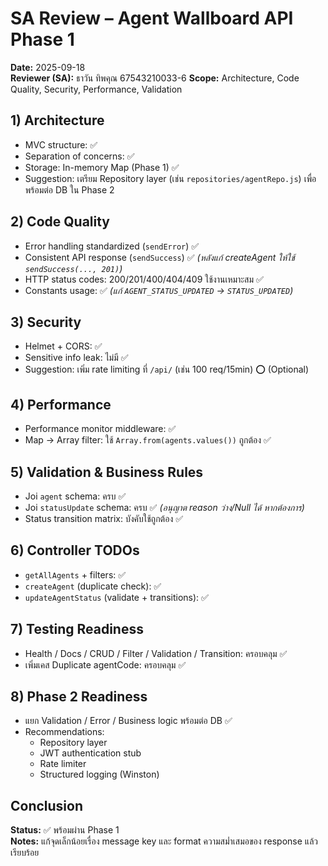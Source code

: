 # SA Review – Agent Wallboard API Phase 1

**Date:** 2025-09-18  
**Reviewer (SA):** ธาวัน ทิพคุณ 67543210033-6
**Scope:** Architecture, Code Quality, Security, Performance, Validation

## 1) Architecture
- MVC structure: ✅
- Separation of concerns: ✅
- Storage: In-memory Map (Phase 1) ✅  
- Suggestion: เตรียม Repository layer (เช่น `repositories/agentRepo.js`) เพื่อพร้อมต่อ DB ใน Phase 2

## 2) Code Quality
- Error handling standardized (`sendError`) ✅
- Consistent API response (`sendSuccess`) ✅ *(หลังแก้ createAgent ให้ใช้ `sendSuccess(..., 201)`)*  
- HTTP status codes: 200/201/400/404/409 ใช้งานเหมาะสม ✅
- Constants usage: ✅ *(แก้ `AGENT_STATUS_UPDATED` -> `STATUS_UPDATED`)*

## 3) Security
- Helmet + CORS: ✅
- Sensitive info leak: ไม่มี ✅
- Suggestion: เพิ่ม rate limiting ที่ `/api/` (เช่น 100 req/15min) ⭕ (Optional)

## 4) Performance
- Performance monitor middleware: ✅
- Map → Array filter: ใช้ `Array.from(agents.values())` ถูกต้อง ✅

## 5) Validation & Business Rules
- Joi `agent` schema: ครบ ✅
- Joi `statusUpdate` schema: ครบ ✅ *(อนุญาต reason ว่าง/Null ได้ หากต้องการ)*  
- Status transition matrix: บังคับใช้ถูกต้อง ✅

## 6) Controller TODOs
- `getAllAgents` + filters: ✅
- `createAgent` (duplicate check): ✅
- `updateAgentStatus` (validate + transitions): ✅

## 7) Testing Readiness
- Health / Docs / CRUD / Filter / Validation / Transition: ครอบคลุม ✅
- เพิ่มเคส Duplicate agentCode: ครอบคลุม ✅

## 8) Phase 2 Readiness
- แยก Validation / Error / Business logic พร้อมต่อ DB ✅
- Recommendations:
  - Repository layer
  - JWT authentication stub
  - Rate limiter
  - Structured logging (Winston)

## Conclusion
**Status:** ✅ พร้อมผ่าน Phase 1  
**Notes:** แก้จุดเล็กน้อยเรื่อง message key และ format ความสม่ำเสมอของ response แล้วเรียบร้อย
